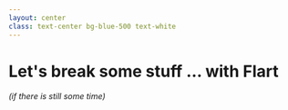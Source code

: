 ```yaml
---
layout: center
class: text-center bg-blue-500 text-white
---
```


# Let's break some stuff ... with Flart

<em class="text-sm text-blue-700">(if there is still some time)</em>